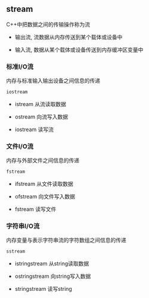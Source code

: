 <!--
 * @Description: 
 * @Version: 1.0
 * @Author: DaLao
 * @Email: dalao@xxx.com
 * @Date: 2022-09-02 20:37:12
 * @LastEditors: DaLao
 * @LastEditTime: 2022-09-11 21:54:17
-->

## stream


C++中把数据之间的传输操作称为流


- 输出流, 流数据从内存传送到某个载体或设备中

- 输入流, 数据从某个载体或设备传送到内存缓冲区变量中


### 标准I/O流


内存与标准输入输出设备之间信息的传递

```c
iostream
```

- istream 从流读取数据

- ostream 向流写入数据

- iostream 读写流


### 文件I/O流

内存与外部文件之间信息的传递

```c
fstream
```

- ifstream 从文件读取数据

- ofstream 向文件写入数据

- fstream 读写文件



### 字符串I/O流

内存变量与表示字符串流的字符数组之间信息的传递

```c
sstream
```

- istringstream 从string读取数据

- ostringstream 向string写入数据

- stringstream 读写string